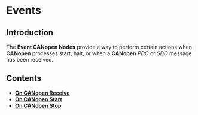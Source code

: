 # Events

## Introduction

The **Event CANopen Nodes** provide a way to perform certain actions when **CANopen** processes start, halt, or when a **CANopen** *PDO* or *SDO* message has been received.

## Contents

* [**On CANopen Receive**](oncanopenreceive.md)
* [**On CANopen Start**](oncanopenstart.md)
* [**On CANopen Stop**](oncanopenstop.md)
